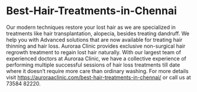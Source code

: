 # Best-Hair-Treatments-in-Chennai
Our modern techniques restore your lost hair as we are specialized in treatments like hair transplantation, alopecia, besides treating dandruff. We help you with Advanced solutions that are now available for treating hair thinning and hair loss. Auroraa Clinic provides exclusive non-surgical hair regrowth treatment to regain lost hair naturally. With our largest team of experienced doctors at Auroraa Clinic, we have a collective experience of performing multiple successful sessions of hair loss treatments till date where it doesn’t require more care than ordinary washing. For more details visit https://auroraaclinic.com/best-hair-treatments-in-chennai/ or call us at 73584 82220.
